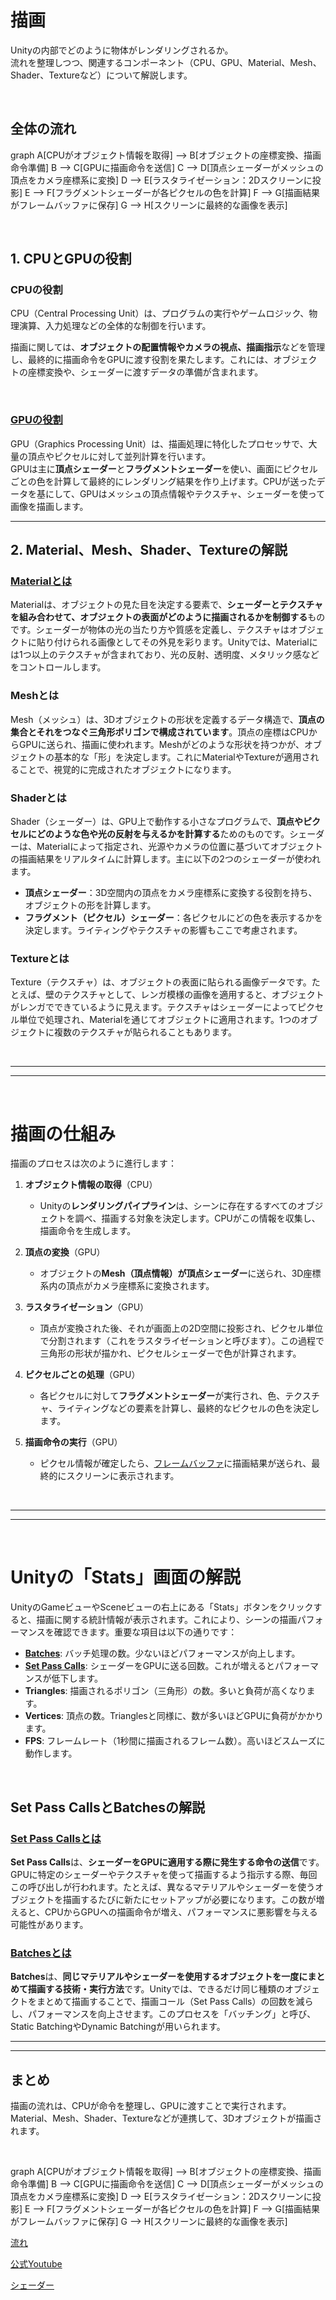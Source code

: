 <head>
  <script type="module">
    import mermaid from 'https://cdn.jsdelivr.net/npm/mermaid@10/dist/mermaid.esm.min.mjs';
    mermaid.initialize({ startOnLoad: true });
  </script>
</head>




# 描画

Unityの内部でどのように物体がレンダリングされるか。    
流れを整理しつつ、関連するコンポーネント（CPU、GPU、Material、Mesh、Shader、Textureなど）について解説します。


<br>

## 全体の流れ

<div class="mermaid">

graph 
    A[CPUがオブジェクト情報を取得] --> B[オブジェクトの座標変換、描画命令準備]
    B --> C[GPUに描画命令を送信]
    C --> D[頂点シェーダーがメッシュの頂点をカメラ座標系に変換]
    D --> E[ラスタライゼーション：2Dスクリーンに投影]
    E --> F[フラグメントシェーダーが各ピクセルの色を計算]
    F --> G[描画結果がフレームバッファに保存]
    G --> H[スクリーンに最終的な画像を表示]

</div>

<br>

## 1. **CPUとGPUの役割**
### CPUの役割

CPU（Central Processing Unit）は、プログラムの実行やゲームロジック、物理演算、入力処理などの全体的な制御を行います。  

描画に関しては、**オブジェクトの配置情報やカメラの視点、描画指示**などを管理し、最終的に描画命令をGPUに渡す役割を果たします。これには、オブジェクトの座標変換や、シェーダーに渡すデータの準備が含まれます。

<br>

### [GPUの役割](GPU.md)

GPU（Graphics Processing Unit）は、描画処理に特化したプロセッサで、大量の頂点やピクセルに対して並列計算を行います。  
GPUは主に**頂点シェーダー**と**フラグメントシェーダー**を使い、画面にピクセルごとの色を計算して最終的にレンダリング結果を作り上げます。CPUが送ったデータを基にして、GPUはメッシュの頂点情報やテクスチャ、シェーダーを使って画像を描画します。


---

## 2. **Material、Mesh、Shader、Textureの解説**
### [Materialとは](Material.md)

Materialは、オブジェクトの見た目を決定する要素で、**シェーダーとテクスチャを組み合わせて、オブジェクトの表面がどのように描画されるかを制御する**ものです。シェーダーが物体の光の当たり方や質感を定義し、テクスチャはオブジェクトに貼り付けられる画像としてその外見を彩ります。Unityでは、Materialには1つ以上のテクスチャが含まれており、光の反射、透明度、メタリック感などをコントロールします。

### Meshとは
Mesh（メッシュ）は、3Dオブジェクトの形状を定義するデータ構造で、**頂点の集合とそれをつなぐ三角形ポリゴンで構成されています**。頂点の座標はCPUからGPUに送られ、描画に使われます。Meshがどのような形状を持つかが、オブジェクトの基本的な「形」を決定します。これにMaterialやTextureが適用されることで、視覚的に完成されたオブジェクトになります。

### Shaderとは
Shader（シェーダー）は、GPU上で動作する小さなプログラムで、**頂点やピクセルにどのような色や光の反射を与えるかを計算する**ためのものです。シェーダーは、Materialによって指定され、光源やカメラの位置に基づいてオブジェクトの描画結果をリアルタイムに計算します。主に以下の2つのシェーダーが使われます。
- **頂点シェーダー**：3D空間内の頂点をカメラ座標系に変換する役割を持ち、オブジェクトの形を計算します。
- **フラグメント（ピクセル）シェーダー**：各ピクセルにどの色を表示するかを決定します。ライティングやテクスチャの影響もここで考慮されます。

### Textureとは
Texture（テクスチャ）は、オブジェクトの表面に貼られる画像データです。たとえば、壁のテクスチャとして、レンガ模様の画像を適用すると、オブジェクトがレンガでできているように見えます。テクスチャはシェーダーによってピクセル単位で処理され、Materialを通じてオブジェクトに適用されます。1つのオブジェクトに複数のテクスチャが貼られることもあります。

<br>

---
---

<br>

# **描画の仕組み**
描画のプロセスは次のように進行します：

1. **オブジェクト情報の取得**（CPU）
   - Unityの**レンダリングパイプライン**は、シーンに存在するすべてのオブジェクトを調べ、描画する対象を決定します。CPUがこの情報を収集し、描画命令を生成します。
   
2. **頂点の変換**（GPU）
   - オブジェクトの**Mesh（頂点情報）**が**頂点シェーダー**に送られ、3D座標系内の頂点がカメラ座標系に変換されます。
   
3. **ラスタライゼーション**（GPU）
   - 頂点が変換された後、それが画面上の2D空間に投影され、ピクセル単位で分割されます（これをラスタライゼーションと呼びます）。この過程で三角形の形状が描かれ、ピクセルシェーダーで色が計算されます。

4. **ピクセルごとの処理**（GPU）
   - 各ピクセルに対して**フラグメントシェーダー**が実行され、色、テクスチャ、ライティングなどの要素を計算し、最終的なピクセルの色を決定します。

5. **描画命令の実行**（GPU）
   - ピクセル情報が確定したら、[フレームバッファ](フレームバッファ.md)に描画結果が送られ、最終的にスクリーンに表示されます。

<br>

---
---

<br>

#  **Unityの「Stats」画面の解説**
UnityのGameビューやSceneビューの右上にある「Stats」ボタンをクリックすると、描画に関する統計情報が表示されます。これにより、シーンの描画パフォーマンスを確認できます。重要な項目は以下の通りです：
- [**Batches**](Batches.md): バッチ処理の数。少ないほどパフォーマンスが向上します。
- [**Set Pass Calls**](SetPassCalls.md): シェーダーをGPUに送る回数。これが増えるとパフォーマンスが低下します。
- **Triangles**: 描画されるポリゴン（三角形）の数。多いと負荷が高くなります。
- **Vertices**: 頂点の数。Trianglesと同様に、数が多いほどGPUに負荷がかかります。
- **FPS**: フレームレート（1秒間に描画されるフレーム数）。高いほどスムーズに動作します。

<br>

## **Set Pass CallsとBatchesの解説**
### [Set Pass Callsとは](SetPassCalls.md)
**Set Pass Calls**は、**シェーダーをGPUに適用する際に発生する命令の送信**です。GPUに特定のシェーダーやテクスチャを使って描画するよう指示する際、毎回この呼び出しが行われます。たとえば、異なるマテリアルやシェーダーを使うオブジェクトを描画するたびに新たにセットアップが必要になります。この数が増えると、CPUからGPUへの描画命令が増え、パフォーマンスに悪影響を与える可能性があります。

### [Batchesとは](Batches.md)
**Batches**は、**同じマテリアルやシェーダーを使用するオブジェクトを一度にまとめて描画する技術・実行方法**です。Unityでは、できるだけ同じ種類のオブジェクトをまとめて描画することで、描画コール（Set Pass Calls）の回数を減らし、パフォーマンスを向上させます。このプロセスを「バッチング」と呼び、Static BatchingやDynamic Batchingが用いられます。


---



---

## まとめ
描画の流れは、CPUが命令を整理し、GPUに渡すことで実行されます。Material、Mesh、Shader、Textureなどが連携して、3Dオブジェクトが描画されます。

<br>


<div class="mermaid">

graph 
    A[CPUがオブジェクト情報を取得] --> B[オブジェクトの座標変換、描画命令準備]
    B --> C[GPUに描画命令を送信]
    C --> D[頂点シェーダーがメッシュの頂点をカメラ座標系に変換]
    D --> E[ラスタライゼーション：2Dスクリーンに投影]
    E --> F[フラグメントシェーダーが各ピクセルの色を計算]
    F --> G[描画結果がフレームバッファに保存]
    G --> H[スクリーンに最終的な画像を表示]

</div>


<a href="https://drive.google.com/drive/folders/1ag0gMAOHYUzGGLT-Oar-vHUnkxp9Rg6u" target="_blank">流れ</a>

<a href="https://www.youtube.com/watch?v=wUx_Y9BgC7k" target="_blank">公式Youtube</a>



[シェーダー](../5_UnityPickUpTips/3_1_1_Other/Shader/shader.md)

